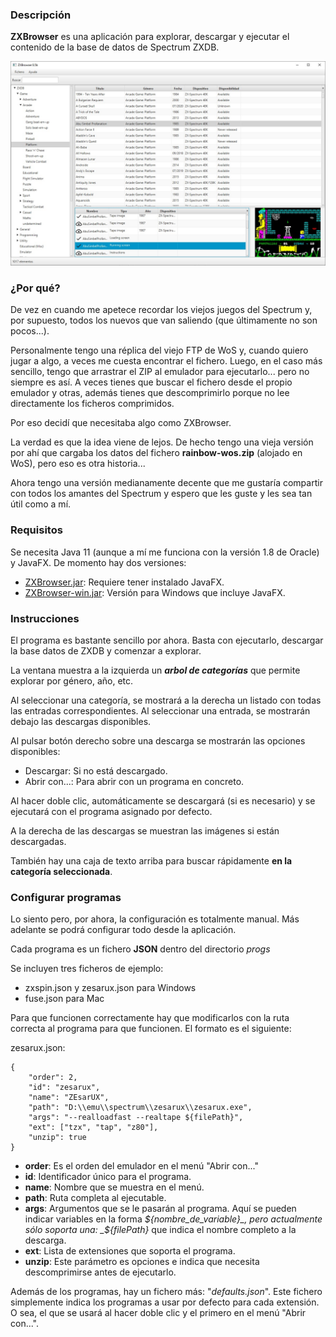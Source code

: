 ### Descripción
**ZXBrowser** es una aplicación para explorar, descargar y ejecutar el contenido de la base de datos de Spectrum ZXDB.

![](https://github.com/area51bis/zxbrowser/blob/main/screenshot.jpg)

### ¿Por qué?
De vez en cuando me apetece recordar los viejos juegos del Spectrum y, por supuesto, todos los nuevos que van saliendo
(que últimamente no son pocos...).

Personalmente tengo una réplica del viejo FTP de WoS y, cuando quiero jugar a algo, a
veces me cuesta encontrar el fichero. Luego, en el caso más sencillo, tengo que arrastrar el ZIP al emulador para
ejecutarlo... pero no siempre es así. A veces tienes que buscar el fichero desde el propio emulador y otras, además
tienes que descomprimirlo porque no lee directamente los ficheros comprimidos.

Por eso decidí que necesitaba algo como ZXBrowser.

La verdad es que la idea viene de lejos. De hecho tengo una vieja versión por ahí que cargaba los datos del fichero
**rainbow-wos.zip** (alojado en WoS), pero eso es otra historia...

Ahora tengo una versión medianamente decente que me gustaría compartir con todos los amantes del Spectrum y espero que
les guste y les sea tan útil como a mí.

### Requisitos
Se necesita Java 11 (aunque a mí me funciona con la versión 1.8 de Oracle) y JavaFX.
De momento hay dos versiones:
- [ZXBrowser.jar](https://github.com/area51bis/zxbrowser/blob/main/bin/ZXBrowser.zip): Requiere tener instalado JavaFX.
- [ZXBrowser-win.jar](https://github.com/area51bis/zxbrowser/blob/main/bin/ZXBrowser-win.zip): Versión para Windows que incluye JavaFX.

### Instrucciones
El programa es bastante sencillo por ahora. Basta con ejecutarlo, descargar la base datos de ZXDB y comenzar a explorar.

La ventana muestra a la izquierda un _**arbol de categorías**_ que permite explorar por género, año, etc.

Al seleccionar una categoría, se mostrará a la derecha un listado con todas las entradas correspondientes. Al
seleccionar una entrada, se mostrarán debajo las descargas disponibles.

Al pulsar botón derecho sobre una descarga se mostrarán las opciones disponibles:
- Descargar: Si no está descargado.
- Abrir con...: Para abrir con un programa en concreto.

Al hacer doble clic, automáticamente se descargará (si es necesario) y se ejecutará con el programa asignado por
defecto.

A la derecha de las descargas se muestran las imágenes si están descargadas.

También hay una caja de texto arriba para buscar rápidamente **en la categoría seleccionada**.

### Configurar programas
Lo siento pero, por ahora, la configuración es totalmente manual. Más adelante se podrá configurar todo desde la
aplicación.

Cada programa es un fichero **JSON** dentro del directorio _progs_

Se incluyen tres ficheros de ejemplo:
- zxspin.json y zesarux.json para Windows
- fuse.json para Mac

Para que funcionen correctamente hay que modificarlos con la ruta correcta al programa para que funcionen. El formato es
el siguiente: 

zesarux.json:
```
{
    "order": 2,
    "id": "zesarux",
    "name": "ZEsarUX",
    "path": "D:\\emu\\spectrum\\zesarux\\zesarux.exe",
    "args": "--realloadfast --realtape ${filePath}",
    "ext": ["tzx", "tap", "z80"],
    "unzip": true
}
```
- **order**: Es el orden del emulador en el menú "Abrir con..."
- **id**: Identificador único para el programa.
- **name**: Nombre que se muestra en el menú.
- **path**: Ruta completa al ejecutable.
- **args**: Argumentos que se le pasarán al programa. Aquí se pueden indicar variables en la forma _${nombre_de_variable}_,
    pero actualmente sólo soporta una: _${filePath}_ que indica el nombre completo a la descarga.
- **ext**: Lista de extensiones que soporta el programa.
- **unzip**: Este parámetro es opciones e indica que necesita descomprimirse antes de ejecutarlo.

Además de los programas, hay un fichero más: "_defaults.json_". Este fichero simplemente indica los programas a usar por
defecto para cada extensión. O sea, el que se usará al hacer doble clic y el primero en el menú "Abrir con...".

